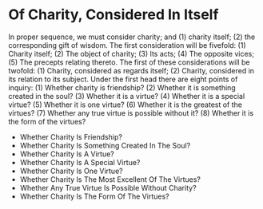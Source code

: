 # Of Charity, Considered In Itself

In proper sequence, we must consider charity; and (1) charity itself; (2) the corresponding gift of wisdom. The first consideration will be fivefold: (1) Charity itself; (2) The object of charity; (3) Its acts; (4) The opposite vices; (5) The precepts relating thereto.  The first of these considerations will be twofold: (1) Charity, considered as regards itself; (2) Charity, considered in its relation to its subject. Under the first head there are eight points of inquiry:
(1) Whether charity is friendship?
(2) Whether it is something created in the soul?
(3) Whether it is a virtue?
(4) Whether it is a special virtue?
(5) Whether it is one virtue?
(6) Whether it is the greatest of the virtues?
(7) Whether any true virtue is possible without it?
(8) Whether it is the form of the virtues?

* Whether Charity Is Friendship?
* Whether Charity Is Something Created In The Soul?
* Whether Charity Is A Virtue?
* Whether Charity Is A Special Virtue?
* Whether Charity Is One Virtue?
* Whether Charity Is The Most Excellent Of The Virtues?
* Whether Any True Virtue Is Possible Without Charity?
* Whether Charity Is The Form Of The Virtues?